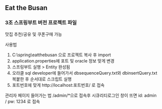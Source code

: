 ## Eat the Busan 
### 3조 스프링부트 버전 프로젝트 파일
맛집 추천/공유 및 쿠폰구매 가능

사용법 
1. C:\spring\eatthebusan 으로 프로젝트 복사 후 import
2. application.properties에 포트 및 oracle 정보 맞게 변경
3. 스프링부트 실행 > Entity 완성됨
4. 오라클 sql developer에 들어가서 dbsequenceQuery.txt와 dbinsertQuery.txt 복붙한 후 순서대로 스크립트 실행
5. 포트번호에 맞게 http://localhost:포트번호/ 로 접속

관리자 페이지 들어가는 법
/admin/*으로 접속후 시큐리티로그인 창이 뜨면 id: admin / pw: 1234 로 접속
